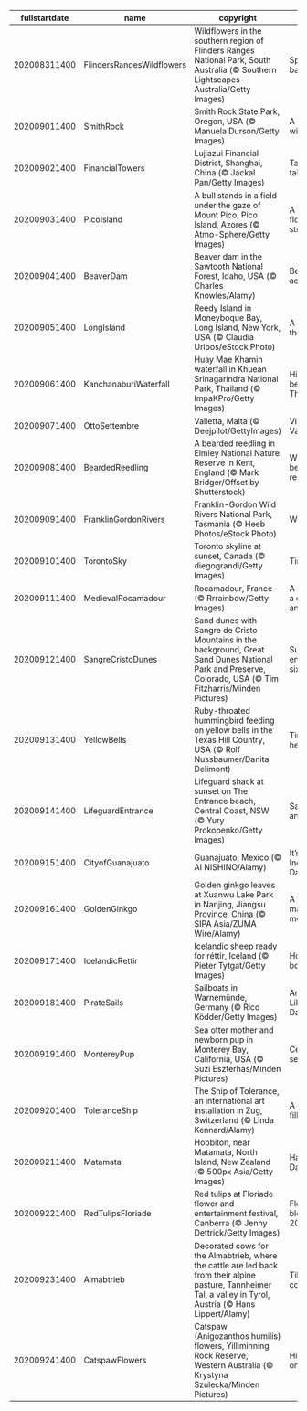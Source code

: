 |fullstartdate|name|copyright|title|image|
|--|--|--|--|--|
202008311400|FlindersRangesWildflowers|Wildflowers in the southern region of Flinders Ranges National Park, South Australia (© Southern Lightscapes-Australia/Getty Images)|Springing back to it|![](/en-AU/2020/09/202008311400FlindersRangesWildflowers.jpg)|
202009011400|SmithRock|Smith Rock State Park, Oregon, USA (© Manuela Durson/Getty Images)|A rock in a wild place|![](/en-AU/2020/09/202009011400SmithRock.jpg)|
202009021400|FinancialTowers|Lujiazui Financial District, Shanghai, China (© Jackal Pan/Getty Images)|Tall, taller, tallest|![](/en-AU/2020/09/202009021400FinancialTowers.jpg)|
202009031400|PicoIsland|A bull stands in a field under the gaze of Mount Pico, Pico Island, Azores (© Atmo-Sphere/Getty Images)|A bull, some flowers, and a stratovolcano|![](/en-AU/2020/09/202009031400PicoIsland.jpg)|
202009041400|BeaverDam|Beaver dam in the Sawtooth National Forest, Idaho, USA (© Charles Knowles/Alamy)|Beaver achievers|![](/en-AU/2020/09/202009041400BeaverDam.jpg)|
202009051400|LongIsland|Reedy Island in Moneyboque Bay, Long Island, New York, USA (© Claudia Uripos/eStock Photo)|A quick trip to the Hamptons|![](/en-AU/2020/09/202009051400LongIsland.jpg)|
202009061400|KanchanaburiWaterfall|Huay Mae Khamin waterfall in Khuean Srinagarindra National Park, Thailand (© ImpaKPro/Getty Images)|Hidden beauty in Thailand|![](/en-AU/2020/09/202009061400KanchanaburiWaterfall.jpg)|
202009071400|OttoSettembre|Valletta, Malta (© Deejpilot/GettyImages)|Victory Day in Valletta|![](/en-AU/2020/09/202009071400OttoSettembre.jpg)|
202009081400|BeardedReedling|A bearded reedling in Elmley National Nature Reserve in Kent, England (© Mark Bridger/Offset by Shutterstock)|Where the bearded reedling sings|![](/en-AU/2020/09/202009081400BeardedReedling.jpg)|
202009091400|FranklinGordonRivers|Franklin-Gordon Wild Rivers National Park, Tasmania (© Heeb Photos/eStock Photo)|Wet and wild|![](/en-AU/2020/09/202009091400FranklinGordonRivers.jpg)|
202009101400|TorontoSky|Toronto skyline at sunset, Canada (© diegograndi/Getty Images)|Time for TIFF|![](/en-AU/2020/09/202009101400TorontoSky.jpg)|
202009111400|MedievalRocamadour|Rocamadour, France (© Rrrainbow/Getty Images)|A city, a cliff, a canyon… and cheese|![](/en-AU/2020/09/202009111400MedievalRocamadour.jpg)|
202009121400|SangreCristoDunes|Sand dunes with Sangre de Cristo Mountains in the background, Great Sand Dunes National Park and Preserve, Colorado, USA (© Tim Fitzharris/Minden Pictures)|Super Sandy enjoys sweet sixteen|![](/en-AU/2020/09/202009121400SangreCristoDunes.jpg)|
202009131400|YellowBells|Ruby-throated hummingbird feeding on yellow bells in the Texas Hill Country, USA (© Rolf Nussbaumer/Danita Delimont)|Tiny fliers head south|![](/en-AU/2020/09/202009131400YellowBells.jpg)|
202009141400|LifeguardEntrance|Lifeguard shack at sunset on The Entrance beach, Central Coast, NSW (© Yury Prokopenko/Getty Images)|Sand, surf, and sun|![](/en-AU/2020/09/202009141400LifeguardEntrance.jpg)|
202009151400|CityofGuanajuato|Guanajuato, Mexico (© AI NISHINO/Alamy)|It’s Independence Day in Mexico|![](/en-AU/2020/09/202009151400CityofGuanajuato.jpg)|
202009161400|GoldenGinkgo|Golden ginkgo leaves at Xuanwu Lake Park in Nanjing, Jiangsu Province, China (© SIPA Asia/ZUMA Wire/Alamy)|A tree of many memories|![](/en-AU/2020/09/202009161400GoldenGinkgo.jpg)|
202009171400|IcelandicRettir|Icelandic sheep ready for réttir, Iceland (© Pieter Tytgat/Getty Images)|Homeward bound|![](/en-AU/2020/09/202009171400IcelandicRettir.jpg)|
202009181400|PirateSails|Sailboats in Warnemünde, Germany (© Rico Ködder/Getty Images)|Arrr, it be Talk Like a Pirate Day|![](/en-AU/2020/09/202009181400PirateSails.jpg)|
202009191400|MontereyPup|Sea otter mother and newborn pup in Monterey Bay, California, USA (© Suzi Eszterhas/Minden Pictures)|Celebrating sea otters|![](/en-AU/2020/09/202009191400MontereyPup.jpg)|
202009201400|ToleranceShip|The Ship of Tolerance, an international art installation in Zug, Switzerland (© Linda Kennard/Alamy)|A gentle wind fills this sail|![](/en-AU/2020/09/202009201400ToleranceShip.jpg)|
202009211400|Matamata|Hobbiton, near Matamata, North Island, New Zealand (© 500px Asia/Getty Images)|Happy Hobbit Day|![](/en-AU/2020/09/202009211400Matamata.jpg)|
202009221400|RedTulipsFloriade|Red tulips at Floriade flower and entertainment festival, Canberra (© Jenny Dettrick/Getty Images)|Floriade blooms for 2020|![](/en-AU/2020/09/202009221400RedTulipsFloriade.jpg)|
202009231400|Almabtrieb|Decorated cows for the Almabtrieb, where the cattle are led back from their alpine pasture, Tannheimer Tal, a valley in Tyrol, Austria (© Hans Lippert/Alamy)|Till the cows come home|![](/en-AU/2020/09/202009231400Almabtrieb.jpg)|
202009241400|CatspawFlowers|Catspaw (Anigozanthos humilis) flowers, Yilliminning Rock Reserve, Western Australia (© Krystyna Szulecka/Minden Pictures)|Hitting paws on spring|![](/en-AU/2020/09/202009241400CatspawFlowers.jpg)|
